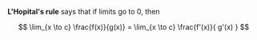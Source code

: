 **L'Hopital's rule** says that if limits go to 0, then

$$
\lim_{x \to c} \frac{f(x)}{g(x)} = \lim_{x \to c} \frac{f'(x)}{ g'(x) }
$$